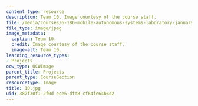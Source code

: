 ```yaml
---
content_type: resource
description: Team 10. Image courtesy of the course staff.
file: /media/courses/6-186-mobile-autonomous-systems-laboratory-january-iap-2005/387f30f12f0dece6dfd8cf64fe64b6d2_10.jpg
file_type: image/jpeg
image_metadata:
  caption: Team 10.
  credit: Image courtesy of the course staff.
  image-alt: Team 10.
learning_resource_types:
- Projects
ocw_type: OCWImage
parent_title: Projects
parent_type: CourseSection
resourcetype: Image
title: 10.jpg
uid: 387f30f1-2f0d-ece6-dfd8-cf64fe64b6d2
---
```

